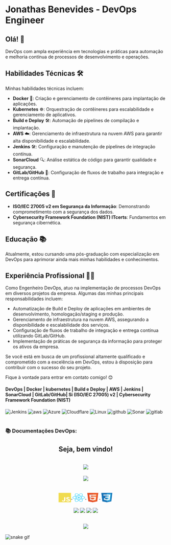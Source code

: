 # Jonathas Benevides - DevOps Engineer

## Olá! 👋

DevOps com ampla experiência em tecnologias e práticas para automação e melhoria contínua de processos de desenvolvimento e operações.

## Habilidades Técnicas 🛠️

Minhas habilidades técnicas incluem:

- **Docker** 🐳: Criação e gerenciamento de contêineres para implantação de aplicações.
- **Kubernetes** ☸️: Orquestração de contêineres para escalabilidade e gerenciamento de aplicativos.
- **Build e Deploy** 🛠️: Automação de pipelines de compilação e implantação.
- **AWS** ☁️: Gerenciamento de infraestrutura na nuvem AWS para garantir alta disponibilidade e escalabilidade.
- **Jenkins** 🛠️: Configuração e manutenção de pipelines de integração contínua.
- **SonarCloud** 🔍: Análise estática de código para garantir qualidade e segurança.
- **GitLab/GitHub** 🔗: Configuração de fluxos de trabalho para integração e entrega contínua.

## Certificações 📜

- **ISO/IEC 27005 v2 em Segurança da Informação**: Demonstrando comprometimento com a segurança dos dados.
- **Cybersecurity Framework Foundation (NIST) ITcerts**: Fundamentos em segurança cibernética.

## Educação 📚

Atualmente, estou cursando uma pós-graduação com especialização em DevOps para aprimorar ainda mais minhas habilidades e conhecimentos.

## Experiência Profissional 👨‍💼

Como Engenheiro DevOps, atuo na implementação de processos DevOps em diversos projetos da empresa. Algumas das minhas principais responsabilidades incluem:

- Automatização de Build e Deploy de aplicações em ambientes de desenvolvimento, homologação/staging e produção.
- Gerenciamento de infraestrutura na nuvem AWS, assegurando a disponibilidade e escalabilidade dos serviços.
- Configuração de fluxos de trabalho de integração e entrega contínua utilizando GitLab/GitHub.
- Implementação de práticas de segurança da informação para proteger os ativos da empresa.

Se você está em busca de um profissional altamente qualificado e comprometido com a excelência em DevOps, estou à disposição para contribuir com o sucesso do seu projeto.

Fique à vontade para entrar em contato comigo! 😊

  
<div style="display: inline_block">

#### DevOps | Docker | kubernetes | Build e Deploy | AWS | Jenkins | SonarCloud | GitLab/GitHub| Si (ISO/IEC 27005) v2 | Cybersecurity Framework Foundation (NIST)
  
  <img align="center" alt="Jenkins" src="https://img.shields.io/badge/Jenkins-D24939?style=for-the-badge&logo=Jenkins&logoColor=white" />
  <img align="center" alt="aws" src="https://img.shields.io/badge/Amazon_AWS-FF9900?style=for-the-badge&logo=amazonaws&logoColor=white" />
  <img align="center" alt="Azure" src="https://img.shields.io/badge/Azure_DevOps-0078D7?style=for-the-badge&logo=azure-devops&logoColor=white" />
  <img align="center" alt="Cloudflare" src="https://img.shields.io/badge/Cloudflare-F38020?style=for-the-badge&logo=Cloudflare&logoColor=white" />
  <img align="center" alt="Linux" src="https://img.shields.io/badge/Linux-FCC624?style=for-the-badge&logo=linux&logoColor=black" />
  <img align="center" alt="github" src="https://img.shields.io/badge/GitHub-100000?style=for-the-badge&logo=github&logoColor=white" />
  <img align="center" alt="Sonar" src="https://img.shields.io/badge/Sonar%20cloud-F3702A?style=for-the-badge&logo=sonarcloud&logoColor=white" />
  <img align="center" alt="gitlab" src="https://img.shields.io/badge/GitLab-330F63?style=for-the-badge&logo=gitlab&logoColor=white" />
  
</div><br/>
   
### :books: Documentações DevOps:


<div align="center">
<h2> Seja, bem vindo!</h2>
</div>
</br>
<div align="center">
  <div align="center">
  <a href="https://github.com/jonathas32">
    <img height="180em" src="https://github-readme-stats.vercel.app/api?username=jonathas32&show_icons=true&theme=dark&include_all_commits=true&count_private=true"/>
    </div>
</br>
  <div align="center">
    <img height="180em" src="https://github-readme-stats.vercel.app/api/top-langs/?username=jonathas32&layout=compact&langs_count=7&theme=dark"/>
</div>
</div>
</br>
 <div align="center">
<div style="display: inline_block"><br>
  <img align="center" alt="Formando-Js" height="30" width="40" src="https://raw.githubusercontent.com/devicons/devicon/master/icons/javascript/javascript-plain.svg">
  <img align="center" alt="Formando-React" height="30" width="40" src="https://raw.githubusercontent.com/devicons/devicon/master/icons/react/react-original.svg">
  <img align="center" alt="Formando -HTML" height="30" width="40" src="https://raw.githubusercontent.com/devicons/devicon/master/icons/html5/html5-original.svg">
  <img align="center" alt="Formando-CSS" height="30" width="40" src="https://raw.githubusercontent.com/devicons/devicon/master/icons/css3/css3-original.svg">
</div>
 </div>
</br>

 <div align="center">
  <a href="https://www.youtube.com/c/formandodev/playlists" target="_blank"><img src="https://img.shields.io/badge/YouTube-FF0000?style=for-the-badge&logo=youtube&logoColor=white" target="_blank"></a>
  <a href="https://www.instagram.com/formandodev" target="_blank"><img src="https://img.shields.io/badge/-Instagram-%23E4405F?style=for-the-badge&logo=instagram&logoColor=white" target="_blank"></a> 
  <a href = "mailto:formandodev@gmail.com"><img src="https://img.shields.io/badge/-Gmail-%23333?style=for-the-badge&logo=gmail&logoColor=white" target="_blank"></a>
  <a href="Link linkedin" target="_blank"><img src="https://img.shields.io/badge/-LinkedIn-%230077B5?style=for-the-badge&logo=linkedin&logoColor=white" target="_blank"></a> 
</div>
</br>
<p align="center">   <img alingn="center" src="https://profile-counter.glitch.me/jonathas32/count.svg" /></p>


![snake gif](https://github.com/jonathas32/jonathas32/blob/output/github-contribution-grid-snake.svg)
